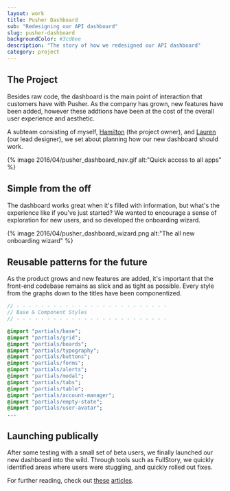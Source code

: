 ```yaml
---
layout: work
title: Pusher Dashboard
sub: "Redesigning our API dashboard"
slug: pusher-dashboard
backgroundColor: #3cd6ee
description: "The story of how we redesigned our API dashboard"
category: project
---
```


## The Project
Besides raw code, the dashboard is the main point of interaction that customers have with Pusher. As the company has grown, new features have been added, however these addtions have been at the cost of the overall user experience and aesthetic.

A subteam consisting of myself, [Hamilton](https://twitter.com/hamchapman) (the project owner), and [Lauren](https://twitter.com/laurenmplews) (our lead designer), we set about planning how our new dashboard should work.

{% image 2016/04/pusher_dashboard_nav.gif alt:"Quick access to all apps" %}

## Simple from the off
The dashboard works great when it's filled with information, but what's the experience like if you've just started? We wanted to encourage a sense of exploration for new users, and so developed the onboarding wizard. 

{% image 2016/04/pusher_dashboard_wizard.png alt:"The all new onboarding wizard" %}

## Reusable patterns for the future
As the product grows and new features are added, it's important that the front-end codebase remains as slick and as tight as possible. Every style from the graphs down to the titles have been componentized.

```sass
// - - - - - - - - - - - - - - - - - - - - - - - - -
// Base & Component Styles
// - - - - - - - - - - - - - - - - - - - - - - - - -

@import "partials/base";
@import "partials/grid";
@import "partials/boards";
@import "partials/typography";
@import "partials/buttons";
@import "partials/forms";
@import "partials/alerts";
@import "partials/modal";
@import "partials/tabs";
@import "partials/table";
@import "partials/account-manager";
@import "partials/empty-state";
@import "partials/user-avatar";
...
```


## Launching publically
After some testing with a small set of beta users, we finally launched our new dashboard into the wild. Through tools such as FullStory, we quickly identified areas where users were stuggling, and quickly rolled out fixes.

For further reading, check out [these](http://blog.invisionapp.com/redesigning-api-dashboard/) [articles](http://thenextweb.com/dd/2016/02/26/pushers-new-interface-lets-developers-worry-about-apps-instead-of-infrastructure/).

